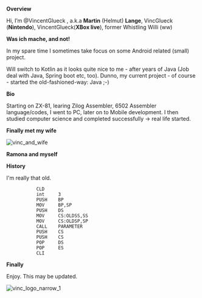 **Overview**

Hi, I’m @VincentGlueck , a.k.a **Martin** (Helmut) **Lange**, VincGlueck (__Nintendo__), VincentGlueck(__XBox live__), former Whistling Willi (ww)

**Was ich mache, and not!**

In my spare time I sometimes take focus on some Android related (small) project.

Will switch to Kotlin as it looks quite nice to me - after years of Java (Job deal with Java, Spring boot etc, too).
Dunno, my current project - of course - started the old-fashioned-way: Java ;-)

**Bio**

Starting on ZX-81, learing Zilog Assembler, 6502 Assembler language/codes, I went to PC, later on to Mobile development.
I then studied computer science and completed successfully -> real life started.

**Finally met my wife**

![vinc_and_wife](https://github.com/VincentGlueck/VincentGlueck/assets/139572548/ab54f299-069c-4705-bb28-7c496cfbabb3)

__Ramona and myself__

**History**

I'm really that old.

               CLD
               int     3
               PUSH    BP
               MOV     BP,SP
               PUSH    DS
               MOV     CS:OLDSS,SS
               MOV     CS:OLDSP,SP
               CALL    PARAMETER
               PUSH    CS
               PUSH    CS
               POP     DS
               POP     ES
               CLI

**Finally**

Enjoy. This may be updated.

![vinc_logo_narrow_1](https://github.com/VincentGlueck/VincentGlueck/assets/139572548/973c4c29-146a-41fb-912d-5b21ddc22481)




